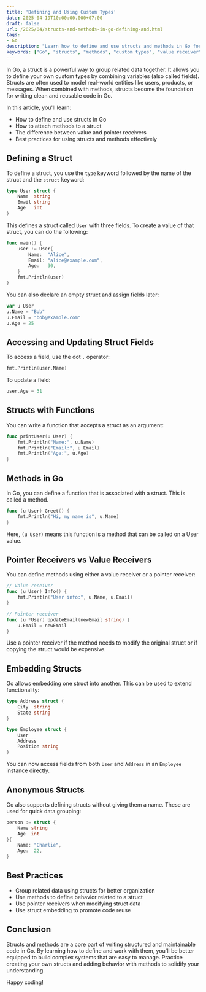 ```yaml
---
title: 'Defining and Using Custom Types'
date: 2025-04-19T10:00:00.000+07:00
draft: false
url: /2025/04/structs-and-methods-in-go-defining-and.html
tags: 
- Go
description: "Learn how to define and use structs and methods in Go for better code organization and reusability."
keywords: ["Go", "structs", "methods", "custom types", "value receiver", "pointer receiver", "embedding", "anonymous structs"]
---
```


In Go, a struct is a powerful way to group related data together. It allows you to define your own custom types by combining variables (also called fields). Structs are often used to model real-world entities like users, products, or messages. When combined with methods, structs become the foundation for writing clean and reusable code in Go.

In this article, you'll learn:

*   How to define and use structs in Go
*   How to attach methods to a struct
*   The difference between value and pointer receivers
*   Best practices for using structs and methods effectively

Defining a Struct
-----------------

To define a struct, you use the `type` keyword followed by the name of the struct and the `struct` keyword:

```go
type User struct {
    Name  string
    Email string
    Age   int
} 
```

This defines a struct called `User` with three fields. To create a value of that struct, you can do the following:

```go
func main() {
    user := User{
        Name:  "Alice",
        Email: "alice@example.com",
        Age:   30,
    }
    fmt.Println(user)
} 
```

You can also declare an empty struct and assign fields later:

```go
var u User
u.Name = "Bob"
u.Email = "bob@example.com"
u.Age = 25 
```

Accessing and Updating Struct Fields
------------------------------------

To access a field, use the dot `.` operator:

```go
fmt.Println(user.Name)
```

To update a field:

```go
user.Age = 31
```

Structs with Functions
----------------------

You can write a function that accepts a struct as an argument:

```go
func printUser(u User) {
    fmt.Println("Name:", u.Name)
    fmt.Println("Email:", u.Email)
    fmt.Println("Age:", u.Age)
} 
```

Methods in Go
-------------

In Go, you can define a function that is associated with a struct. This is called a method.

```go
func (u User) Greet() {
    fmt.Println("Hi, my name is", u.Name)
} 
```

Here, `(u User)` means this function is a method that can be called on a User value.

Pointer Receivers vs Value Receivers
------------------------------------

You can define methods using either a value receiver or a pointer receiver:

```go
// Value receiver
func (u User) Info() {
    fmt.Println("User info:", u.Name, u.Email)
}

// Pointer receiver
func (u *User) UpdateEmail(newEmail string) {
    u.Email = newEmail
} 
```

Use a pointer receiver if the method needs to modify the original struct or if copying the struct would be expensive.

Embedding Structs
-----------------

Go allows embedding one struct into another. This can be used to extend functionality:

```go
type Address struct {
    City  string
    State string
}

type Employee struct {
    User
    Address
    Position string
} 
```

You can now access fields from both `User` and `Address` in an `Employee` instance directly.

Anonymous Structs
-----------------

Go also supports defining structs without giving them a name. These are used for quick data grouping:

```go
person := struct {
    Name string
    Age  int
}{
    Name: "Charlie",
    Age:  22,
} 
```

Best Practices
--------------

*   Group related data using structs for better organization
*   Use methods to define behavior related to a struct
*   Use pointer receivers when modifying struct data
*   Use struct embedding to promote code reuse

Conclusion
----------

Structs and methods are a core part of writing structured and maintainable code in Go. By learning how to define and work with them, you'll be better equipped to build complex systems that are easy to manage. Practice creating your own structs and adding behavior with methods to solidify your understanding.

Happy coding!